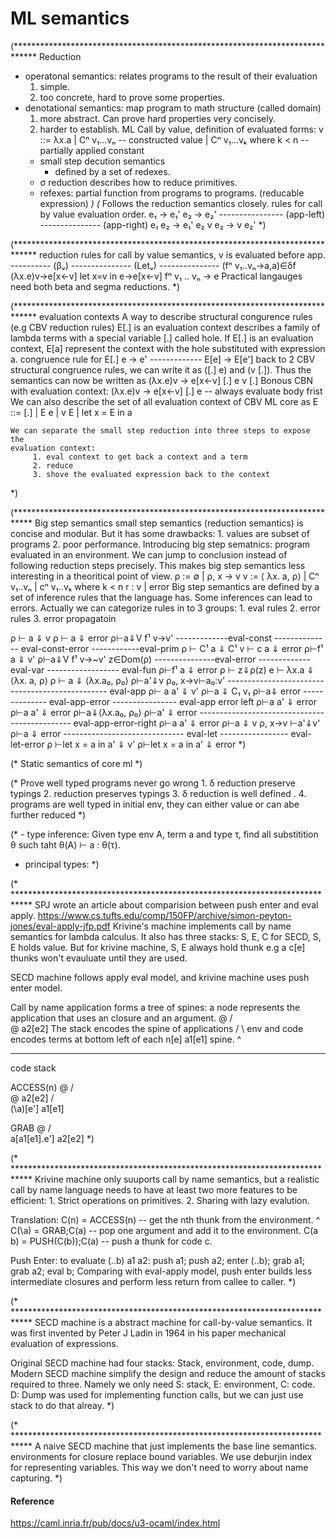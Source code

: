 # ML semantics

(*****************************************************************************
   Reduction
   - operatonal semantics: relates programs to the result of their evaluation
     1. simple.
     2. too concrete, hard to prove some properties.
   - denotational semantics: map program to math structure (called domain)
     1. more abstract. Can prove hard properties very concisely.
     2. harder to establish.
    ML Call by value, definition of evaluated forms:
      v ::= λx.a
          | Cⁿ v₁...vₙ                -- constructed value
          | Cⁿ v₁...vₖ where k < n    -- partially applied constant
     - small step decution semantics
       - defined by a set of redexes.
     - σ reduction describes how to reduce primitives.
     - refexes: partial function from programs to programs.
                (reducable expression)
 *)
    (* Follows the reduction semantics closely.
         rules for call by value evaluation order.
              e₁ → e₁'                        e₂ → e₂'
          ---------------- (app-left)     --------------- (app-right)
           e₁ e₂ → e₁' e₂                   v e₂ →  v e₂'
     *)

(*****************************************************************************
  reduction rules for call by value semantics, v is evaluated before app.
  ---------- (βᵥ) --------------- (Letᵥ) --------------- (fⁿ v₁‥vₙ→a,a)∈δf
  (λx.e)v→e[x←v]   let x=v in e→e[x←v]         fⁿ v₁ ‥ vₙ → e
  Practical langauges need both beta and segma reductions.
 *)

(*****************************************************************************
  evaluation contexts
       A way to describe structural congurence rules (e.g CBV reduction rules)
       E[.] is an evaluation context describes a family of lambda terms with a
       special variable [.] called hole.
       If E[.] is an evaluation context, E[a] represent the context with the
       hole substituted with expression a.
     congruence rule for E[.]
           e → e'
        -------------
        E[e] → E[e']
      back to 2 CBV structural congruence rules, we can write it as ([.] e)
      and (v [.]). Thus the semantics can now be written as
          (λx.e)v → e[x←v]    [.] e    v [.]
      Bonous CBN with evaluation context:
          (λx.e)v → e[x←v]    [.] e     -- always evaluate  body frist
       We can also describe the set of all evaluation context of CBV ML core as
          E ::= [.] | E e | v E | let x = E in a

    We can separate the small step reduction into three steps to expose the
    evaluation context:
         1. eval context to get back a context and a term
         2. reduce
         3. shove the evaluated expression back to the context
   *)

(****************************************************************************
   Big step semantics
   small step semantics (reduction semantics) is concise and modular. But it
   has some drawbacks:
     1. values are subset of programs
     2. poor performance.
  Introducing big step sematnics: program evaluated in an environment. We
  can jump to conclusion instead of following reduction steps precisely. This
  makes big step semantics less interesting in a theoritical point of view.
    ρ := ∅ | ρ, x → v
    v := ⟨ λx. a, ρ⟩ | Cⁿ v₁‥vₙ | cⁿ v₁‥vₖ where k < n
    r : v | error
  Big step semantics are defined by a set of inference rules that the language
  has. Some inferences can lead to errors.
  Actually we can categorize rules in to 3 groups:
    1. eval rules
    2. error rules
    3. error propagatoin

  ρ ⊢ a ⇓ v                 ρ ⊢ a ⇓ error                    ρ⊢a⇓V  f¹ v→v'
-------------eval-const  -------------- eval-const-error  ------------eval-prim
 ρ ⊢ C¹ a ⇓ C¹ v           ⊢ c a ⇓ error                    ρ⊢f¹ a ⇓ v'
 ρ⊢a⇓V    f¹ v→~v'             z∈Dom(ρ)
---------------eval-error   -------------eval-var  ------------------ eval-fun
    ρ⊢f¹ a ⇓ error            ρ ⊢ z⇓ρ(z)              e ⊢ λx.a ⇓ ⟨λx. a, ρ⟩
    ρ ⊢ a ⇓ ⟨λx.a₀, ρ₀⟩     ρ⊢a'⇓v    ρ₀, x→v⊢a₀:v'
   ------------------------------------------------ eval-app
                ρ⊢ a a' ⇓ v'
    ρ⊢a ⇓ C₁ v₁                         ρ⊢a⇓ error
   -------------- eval-app-error     ---------------- eval-app error left
   ρ⊢a a' ⇓ error                       ρ⊢a a' ⇓ error
          ρ⊢a⇓⟨λx.a₀, ρ₀⟩         ρ⊢a' ⇓ error
   ---------------------------------------------- eval-app-error-right
              ρ⊢a a' ⇓ error
   ρ⊢a ⇓ v     ρ, x→v ⊢a'⇓v'                  ρ⊢a ⇓ error
------------------------------ eval-let    ----------------- eval-let-error
    ρ ⊢let x = a in a' ⇓ v'                ρ⊢let x = a in a' ⇓ error
 *)

 (* Static semantics of core ml
 *)

(* Prove well typed programs never go wrong
        1. δ reduction preserve typings
        2. reduction preserves typings
        3. δ reduction is well defined .
        4. programs are well typed in initial env, they can either value
           or can abe further reduced
 *)


(* - type inference: Given type env A, term a and type τ, find all substitition
    θ such taht θ(A) ⊢ a  : θ(τ).

  - principal types:
*)



(* ****************************************************************************
   SPJ wrote an article about comparision between push enter and eval apply.
   https://www.cs.tufts.edu/comp/150FP/archive/simon-peyton-jones/eval-apply-jfp.pdf
   Krivine's machine implements call by name semantics for lambda calculus.
   It also has three stacks: S, E, C
   for SECD, S, E holds value. But for krivine machine, S, E always hold thunk
   e.g a c[e]
   thunks won't evauluate until they are used.

   SECD machine follows apply eval model, and krivine machine uses push enter
   model.

   Call by name application forms a tree of spines: a node represents the
   application that uses an closure and an argument.
          @
        /   \
       @     a2[e2]     The stack encodes the spine of applications
     /   \              env and code encodes terms at bottom left of each
   n[e]  a1[e1]         spine.
   ^
  ---    -----------
  code      stack

  ACCESS(n)
          @
        /   \
       @     a2[e2]
     /   \
(\a)[e']  a1[e1]

 GRAB
           @
      /         \
 a[a1[e1].e']   a2[e2]
*)

(* ****************************************************************************
  Krivine machine only suuports call by name semantics, but a realistic call
  by name language needs to have at least two more features to be efficient:
    1. Strict operations on primitives.
    2. Sharing with lazy evalution.

  Translation:
    C(n) = ACCESS(n)    -- get the nth thunk from the environment.
      ^
    C(\a) = GRAB;C(a)   -- pop one argument and add it to the environment.
    C(a b) = PUSH(C(b));C(a)    -- push a thunk for code c.

  Push Enter:
      to evaluate (\.\.b) a1 a2:
        push a1; push a2; enter (\.\.b);
          grab a1; grab a2; eval b;
  Comparing with eval-apply model,  push enter builds less intermediate
  closures and perform less return from callee to caller.
 *)

(* ****************************************************************************
  SECD machine is a abstract machine for call-by-value semantics. It was first
  invented by Peter J Ladin in 1964 in his paper mechanical evaluation of
  expressions.

  Original SECD machine had four stacks: Stack, environment, code, dump. Modern
  SECD machine simplify the design and reduce the amount of stacks required
  to three. Namely we only need S: stack, E: environment, C: code. D: Dump was
  used for implementing function calls, but we can just use stack to do that
  alreay.
 *)

(* ****************************************************************************
   A naive SECD machine that just implements the base line semantics.
   environments for closure replace bound variables.
   We use deburjin index for representing variables. This way we don't need
   to worry about name capturing.
*)

#### Reference
https://caml.inria.fr/pub/docs/u3-ocaml/index.html
